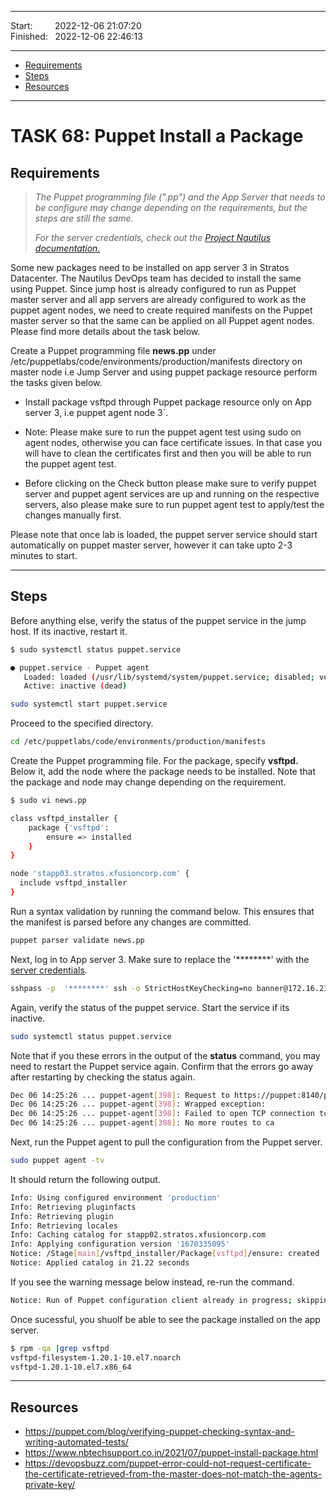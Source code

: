 
------------------------------

Start: &nbsp;&nbsp;&nbsp;&nbsp;&nbsp;&nbsp;&nbsp;&nbsp;2022-12-06 21:07:20    
Finished: &nbsp;&nbsp;2022-12-06 22:46:13

------------------------------

- [Requirements](#requirements)
- [Steps](#steps)
- [Resources](#resources)

------------------------------

# TASK 68: Puppet Install a Package

## Requirements

> *The Puppet programming file (".pp") and the App Server that needs to be configure may change depending on the requirements, but the steps are still the same.*
>
> *For the server credentials, check out the [Project Nautilus documentation.](https://kodekloudhub.github.io/kodekloud-engineer/docs/projects/nautilus)*


Some new packages need to be installed on app server 3 in Stratos Datacenter. The Nautilus DevOps team has decided to install the same using Puppet. Since jump host is already configured to run as Puppet master server and all app servers are already configured to work as the puppet agent nodes, we need to create required manifests on the Puppet master server so that the same can be applied on all Puppet agent nodes. Please find more details about the task below.

Create a Puppet programming file **news.pp** under /etc/puppetlabs/code/environments/production/manifests directory on master node i.e Jump Server and using puppet package resource perform the tasks given below.

- Install package vsftpd through Puppet package resource only on App server 3, i.e puppet agent node 3`.

- Note: Please make sure to run the puppet agent test using sudo on agent nodes, otherwise you can face certificate issues. In that case you will have to clean the certificates first and then you will be able to run the puppet agent test.

- Before clicking on the Check button please make sure to verify puppet server and puppet agent services are up and running on the respective servers, also please make sure to run puppet agent test to apply/test the changes manually first.

Please note that once lab is loaded, the puppet server service should start automatically on puppet master server, however it can take upto 2-3 minutes to start.

------------------------------

## Steps

Before anything else, verify the status of the puppet service in the jump host. If its inactive, restart it.

```bash
$ sudo systemctl status puppet.service 

● puppet.service - Puppet agent
   Loaded: loaded (/usr/lib/systemd/system/puppet.service; disabled; vendor preset: disabled)
   Active: inactive (dead)
```
```bash
sudo systemctl start puppet.service 
```

Proceed to the specified directory.

```bash
cd /etc/puppetlabs/code/environments/production/manifests 
```

Create the Puppet programming file. For the package, specify **vsftpd.** Below it, add the node where the package needs to be installed. Note that the package and node may change depending on the requirement. 

```bash
$ sudo vi news.pp 

class vsftpd_installer {
    package {'vsftpd':
        ensure => installed
    }
}

node 'stapp03.stratos.xfusioncorp.com' {
  include vsftpd_installer
}
```

Run a syntax validation by running the command below. This ensures that the manifest is parsed before any changes are committed. 

```bash
puppet parser validate news.pp
```

Next, log in to App server 3. Make sure to replace the '********' with the [server credentials](https://kodekloudhub.github.io/kodekloud-engineer/docs/projects/nautilus).

```bash
sshpass -p  '********' ssh -o StrictHostKeyChecking=no banner@172.16.238.12
```

Again, verify the status of the puppet service. Start the service if its inactive.

```bash
sudo systemctl status puppet.service  
```

Note that if you these errors in the output of the **status** command, you may need to restart the Puppet service again. Confirm that the errors go away after restarting by checking the status again.

```bash
Dec 06 14:25:26 ... puppet-agent[398]: Request to https://puppet:8140/puppet-...0)
Dec 06 14:25:26 ... puppet-agent[398]: Wrapped exception:
Dec 06 14:25:26 ... puppet-agent[398]: Failed to open TCP connection to puppe...0)
Dec 06 14:25:26 ... puppet-agent[398]: No more routes to ca 
```

Next, run the Puppet agent to pull the configuration from the Puppet server.
```bash
sudo puppet agent -tv 
```

It should return the following output.

```bash
Info: Using configured environment 'production'
Info: Retrieving pluginfacts
Info: Retrieving plugin
Info: Retrieving locales
Info: Caching catalog for stapp02.stratos.xfusioncorp.com
Info: Applying configuration version '1670335095'
Notice: /Stage[main]/vsftpd_installer/Package[vsftpd]/ensure: created
Notice: Applied catalog in 21.22 seconds 
```

If you see the warning message below instead, re-run the command.

```bash
Notice: Run of Puppet configuration client already in progress; skipping  (/opt/puppetlabs/puppet/cache/state/agent_catalog_run.lock exists) 
```

Once sucessful, you shuolf be able to see the package installed on the app server.

```bash
$ rpm -qa |grep vsftpd
vsftpd-filesystem-1.20.1-10.el7.noarch
vsftpd-1.20.1-10.el7.x86_64 
```

------------------------------

## Resources

- https://puppet.com/blog/verifying-puppet-checking-syntax-and-writing-automated-tests/
- https://www.nbtechsupport.co.in/2021/07/puppet-install-package.html
- https://devopsbuzz.com/puppet-error-could-not-request-certificate-the-certificate-retrieved-from-the-master-does-not-match-the-agents-private-key/
